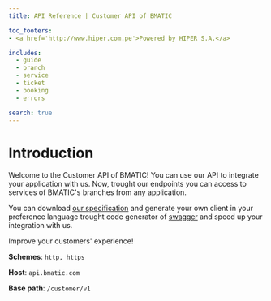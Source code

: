 ```yaml
---
title: API Reference | Customer API of BMATIC

toc_footers:
- <a href='http://www.hiper.com.pe'>Powered by HIPER S.A.</a>

includes:
  - guide
  - branch
  - service
  - ticket
  - booking
  - errors

search: true
---
```


# Introduction

Welcome to the Customer API of BMATIC! You can use our API to integrate your application with us. Now, trought our endpoints you can access to services of BMATIC's branches from any application.

You can download [our specification](./swagger.json) and generate your own client in your preference language trought code generator of [swagger](http://swagger.io/) and  speed up your integration with us.

Improve your customers' experience!

**Schemes**: `http, https`

**Host**: `api.bmatic.com`

**Base path**: `/customer/v1`

<style>
    ul.enum {
        margin: 0;
        padding: 0 0 0 2px;
        list-style-position: inside;
    }
    .required {
        color: red;
        font-weight: bold;
    }
    a.pseudo {
        border-bottom:1px dashed;
        text-decoration: none;
    }
</style>
